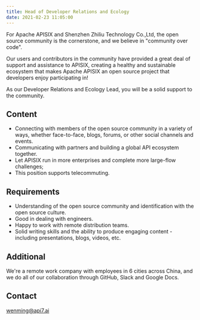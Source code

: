 ```yaml
---
title: Head of Developer Relations and Ecology
date: 2021-02-23 11:05:00
---
```


For Apache APISIX and Shenzhen Zhiliu Technology Co.,Ltd, the open source community is the cornerstone, and we believe in "community over code".

Our users and contributors in the community have provided a great deal of support and assistance to APISIX, creating a healthy and sustainable ecosystem that makes Apache APISIX an open source project that developers enjoy participating in!

As our Developer Relations and Ecology Lead, you will be a solid support to the community.

## Content

- Connecting with members of the open source community in a variety of ways, whether face-to-face, blogs, forums, or other social channels and events.
- Communicating with partners and building a global API ecosystem together.
- Let APISIX run in more enterprises and complete more large-flow challenges;
- This position supports telecommuting.

## Requirements

- Understanding of the open source community and identification with the open source culture.
- Good in dealing with engineers.
- Happy to work with remote distribution teams.
- Solid writing skills and the ability to produce engaging content - including presentations, blogs, videos, etc.

## Additional
We're a remote work company with employees in 6 cities across China, and we do all of our collaboration through GitHub, Slack and Google Docs.

## Contact

[wenming@api7.ai](mailto:wenming@api7.ai)
